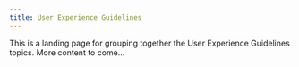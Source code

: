 ```yaml
---
title: User Experience Guidelines
---
```


This is a landing page for grouping together the User Experience Guidelines topics. More content to come...
